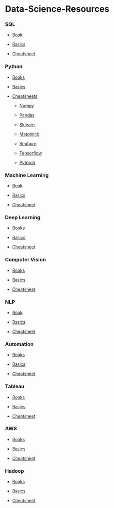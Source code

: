 # Data-Science-Resources

### SQL

  * [Book](https://www.linkedin.com/posts/bhavishya-pandit_learn-sql-activity-6725401140504092673-Sjc2?lipi=urn%3Ali%3Apage%3Ad_flagship3_profile_view_base_recent_activity_details_shares%3BuF11BIoeSrO9fXas59tozA%3D%3D)
  
  * [Basics](https://www.w3schools.com/sql/sql_join.asp)
  
  * [Cheatsheet](https://www.sqltutorial.org/sql-cheat-sheet/)
  
  
### Python
  
  * [Books](https://www.java67.com/2017/05/top-7-free-python-programming-books-pdf-online-download.html)
  
  * [Basics](https://www.w3schools.com/python/python_intro.asp)
  
  * [Cheatsheets](https://static.realpython.com/python_cheat_sheet_v1.pdf)
  
    * [Numpy](https://s3.amazonaws.com/assets.datacamp.com/blog_assets/Numpy_Python_Cheat_Sheet.pdf)

    * [Pandas](https://www.googleadservices.com/pagead/aclk?sa=L&ai=DChcSEwiYnoOTv4btAhXJg0sFHa8wDzkYABAAGgJzZg&ae=2&ohost=www.google.com&cid=CAESQOD2nvW4CjcqENqpTqXNIReq3Grx7M2DrexlqybBHedo8rRMr4-F5evYk7gyjNcsZOrWvaSNIRPRiTE_JxUtwL0&sig=AOD64_15iHAzgfyIzhyhRJmJqgF8hi3vJg&q&adurl&ved=2ahUKEwi14fuSv4btAhVY4jgGHdcqD9AQ0Qx6BAgHEAE)

    * [Sklearn](https://www.datacamp.com/community/blog/scikit-learn-cheat-sheet)

    * [Matplotlib](https://s3.amazonaws.com/assets.datacamp.com/blog_assets/Python_Matplotlib_Cheat_Sheet.pdf)
    
    * [Seaborn](https://s3.amazonaws.com/assets.datacamp.com/blog_assets/Python_Seaborn_Cheat_Sheet.pdf)
    
    * [Tensorflow](http://www.aicheatsheets.com/static/pdfs/tensorflow_v_2.0.pdf)

    * [Pytorch](https://pytorch.org/tutorials/beginner/ptcheat.html)

### Machine Learning

  * [Book](https://github.com/jakevdp/PythonDataScienceHandbook)
  
  * [Basics](https://elitedatascience.com/learn-machine-learning)

  * [Cheatsheet](https://medium.com/machine-learning-in-practice/cheat-sheet-of-machine-learning-and-python-and-math-cheat-sheets-a4afe4e791b6)
  
### Deep Learning

  * [Books]()
  
  * [Basics]()

  * [Cheatsheet]()

### Computer Vision

  * [Books]()
  
  * [Basics]()

  * [Cheatsheet]()

### NLP

  * [Book](https://www.nltk.org/book/)
  
  * [Basics]()
  
  * [Cheatsheet]()
  
### Automation

  * [Books]()
  
  * [Basics]()

  * [Cheatsheet]()

### Tableau

  * [Books]()
  
  * [Basics]()

  * [Cheatsheet]()

### AWS 

  * [Books]()
  
  * [Basics]()

  * [Cheatsheet]()

### Hadoop

  * [Books]()
  
  * [Basics]()

  * [Cheatsheet]()
